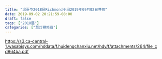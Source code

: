```yaml
---
title: "温哥华2018届Richmond小组2019年09月02日共修"
date: 2019-09-02 20:21:59-08:00
draft: false
tags: ["2018届"]
categories: ["慧灯禅修班"]
---
```

https://s3.ca-central-1.wasabisys.com/hddata/f.huidengchanxiu.net/hdv/f/attachments/264/file_cd864ba.pdf
